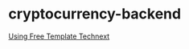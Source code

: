 # cryptocurrency-backend

[Using Free Template Technext](https://technext.github.io/crypto/index.html)
